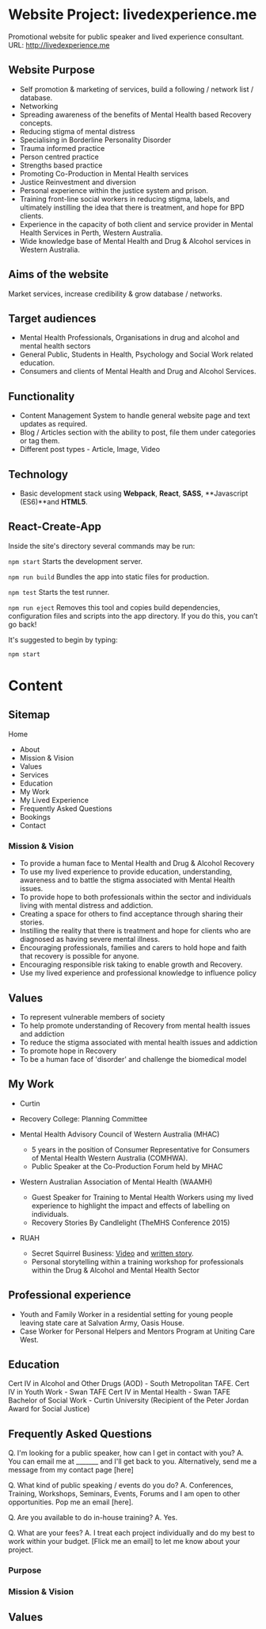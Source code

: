 # Website Project: livedexperience.me
Promotional website for public speaker and lived experience consultant.
URL: http://livedexperience.me

## Website Purpose
- Self promotion & marketing of services, build a following / network list / database.
- Networking
- Spreading awareness of the benefits of Mental Health based Recovery concepts.
- Reducing stigma of mental distress
- Specialising in Borderline Personality Disorder
- Trauma informed practice
- Person centred practice
- Strengths based practice
- Promoting Co-Production in Mental Health services
- Justice Reinvestment and diversion
- Personal experience within the justice system and prison.
- Training front-line social workers in reducing stigma, labels, and ultimately instilling the idea that there is treatment, and hope for BPD clients.
- Experience in the capacity of both client and service provider in Mental Health Services in Perth, Western Australia.
- Wide knowledge base of Mental Health and Drug & Alcohol services in Western Australia.


## Aims of the website
Market services, increase credibility & grow database / networks.

## Target audiences
- Mental Health Professionals, Organisations in drug and alcohol and mental health sectors
- General Public, Students in Health, Psychology and Social Work related education.
- Consumers and clients of Mental Health and Drug and Alcohol Services.

## Functionality
- Content Management System to handle general website page and text updates as required.
- Blog / Articles section with the ability to post, file them under categories or tag them.
- Different post types - Article, Image, Video

## Technology
- Basic development stack using **Webpack**, **React**, **SASS**, **Javascript (ES6)**and **HTML5**.

## React-Create-App

Inside the site's directory several commands may be run:

  ```npm start```
    Starts the development server.

  ```npm run build```
    Bundles the app into static files for production.

  ```npm test```
    Starts the test runner.

  ```npm run eject```
    Removes this tool and copies build dependencies, configuration files
    and scripts into the app directory. If you do this, you can’t go back!

It's suggested to begin by typing:

```npm start```


# Content

## Sitemap
Home
- About
- Mission & Vision
- Values
- Services
- Education
- My Work
- My Lived Experience
- Frequently Asked Questions
- Bookings
- Contact

### Mission & Vision

- To provide a human face to Mental Health and Drug & Alcohol Recovery
- To use my lived experience to provide education, understanding, awareness and to battle the stigma associated with Mental Health issues.
- To provide hope to both professionals within the sector and individuals living with mental distress and addiction.
- Creating a space for others to find acceptance through sharing their stories.
- Instilling the reality that there is treatment and hope for clients who are diagnosed as having severe mental illness.
- Encouraging professionals, families and carers to hold hope and faith that recovery is possible for anyone.
- Encouraging responsible risk taking to enable growth and Recovery.
- Use my lived experience and professional knowledge to influence policy

## Values
- To represent vulnerable members of society
- To help promote understanding of Recovery from mental health issues and addiction
- To reduce the stigma associated with mental health issues and addiction
- To promote hope in Recovery
- To be a human face of 'disorder' and challenge the biomedical model


## My Work
- Curtin
- Recovery College: Planning Committee
- Mental Health Advisory Council of Western Australia (MHAC)
  - 5 years in the position of Consumer Representative for Consumers of Mental Health Western Australia (COMHWA).
  - Public Speaker at the Co-Production Forum held by MHAC

- Western Australian Association of Mental Health (WAAMH)
  - Guest Speaker for Training to Mental Health Workers using my lived experience to highlight the impact and effects of labelling on individuals.
  - Recovery Stories By Candlelight (TheMHS Conference 2015)
- RUAH
  - Secret Squirrel Business:
  [Video](https://www.youtube.com/watch?v=BfZHgF-L1lw "Secret Squirrel Business - Jay's Story") and [written story](https://www.amazon.com/Secret-Squirrel-Business-Mental-Recovery/dp/1921984120).
  - Personal storytelling within a training workshop for professionals within the Drug & Alcohol and Mental Health Sector

## Professional experience
- Youth and Family Worker in a residential setting for young people leaving state care at Salvation Army, Oasis House.
- Case Worker for Personal Helpers and Mentors Program at Uniting Care West.

## Education
Cert IV in Alcohol and Other Drugs (AOD) - South Metropolitan TAFE.
Cert IV in Youth Work - Swan TAFE
Cert IV in Mental Health - Swan TAFE
Bachelor of Social Work - Curtin University (Recipient of the Peter Jordan Award for Social Justice)

## Frequently Asked Questions

Q. I'm looking for a public speaker, how can I get in contact with you?
A. You can email me at _______ and I'll get back to you. Alternatively, send me a message from my contact page [here]

Q. What kind of public speaking / events do you do?
A. Conferences, Training, Workshops, Seminars, Events, Forums and I am open to other opportunities. Pop me an email [here].

Q. Are you available to do in-house training?
A. Yes.

Q. What are your fees?
A. I treat each project individually and do my best to work within your budget. [Flick me an email] to let me know about your project.

### Purpose

### Mission & Vision

## Values
